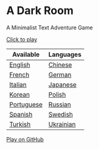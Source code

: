 A Dark Room
===========

A Minimalist Text Adventure Game

[Click to play](http://adarkroom.doublespeakgames.com/)

Available  |  Languages
--------- | ---------
[English](http://adarkroom.doublespeakgames.com/) |  [Chinese](http://adarkroom.doublespeakgames.com/?lang=zh_cn)
[French](http://adarkroom.doublespeakgames.com/?lang=fr) | [German](http://adarkroom.doublespeakgames.com/?lang=de)
[Italian](http://adarkroom.doublespeakgames.com/?lang=it) | [Japanese](http://adarkroom.doublespeakgames.com/?lang=ja)
[Korean](http://adarkroom.doublespeakgames.com/?lang=ko) | [Polish](http://adarkroom.doublespeakgames.com/?lang=pl)
[Portuguese](http://adarkroom.doublespeakgames.com/?lang=pt) | [Russian](http://adarkroom.doublespeakgames.com/?lang=ru)
[Spanish](http://adarkroom.doublespeakgames.com/?lang=es) | [Swedish](http://adarkroom.doublespeakgames.com/?lang=sv)
[Turkish](http://adarkroom.doublespeakgames.com/?lang=tr) | [Ukrainian](http://adarkroom.doublespeakgames.com/?lang=uk)


[Play on GitHub](http://continuities.github.io/adarkroom)
